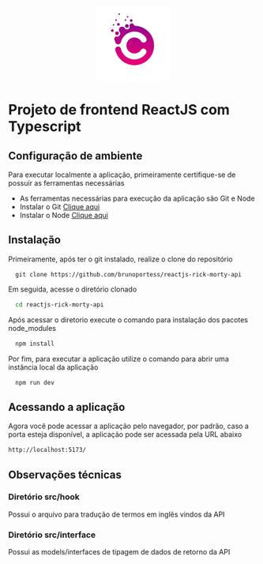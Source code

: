 
<div style="text-align: center;">
<img loading="lazy" width="150" src="./public/images/codefy.png" />
</div>


# Projeto de frontend ReactJS com Typescript

## Configuração de ambiente
Para executar localmente a aplicação, primeiramente certifique-se de possuir as ferramentas necessárias
- As ferramentas necessárias para execução da aplicação são Git e Node
- Instalar o Git [Clique aqui](https://git-scm.com/downloads)
- Instalar o Node [Clique aqui](https://nodejs.org/pt/download)



## Instalação

Primeiramente, após ter o git instalado, realize o clone do repositório

```
  git clone https://github.com/brunoportess/reactjs-rick-morty-api
```


Em seguida, acesse o diretório clonado
```bash
  cd reactjs-rick-morty-api
``` 

Após acessar o diretorio execute o comando para instalação dos pacotes node_modules
```bash
  npm install
  ```  

Por fim, para executar a aplicação utilize o comando para abrir uma instância local da aplicação
```bash
  npm run dev
  ```

## Acessando a aplicação
Agora você pode acessar a aplicação pelo navegador, por padrão, caso a porta esteja disponível, a aplicação pode ser acessada pela URL abaixo
  ```bash
  http://localhost:5173/
  ```

## Observações técnicas

### Diretório src/hook

Possui o arquivo para tradução de termos em inglês vindos da API

### Diretório src/interface
Possui as models/interfaces de tipagem de dados de retorno da API

